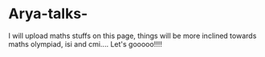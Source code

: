 # Arya-talks-
I will upload maths stuffs on this page, things will be more inclined towards maths olympiad, isi and cmi.... Let's gooooo!!!!

